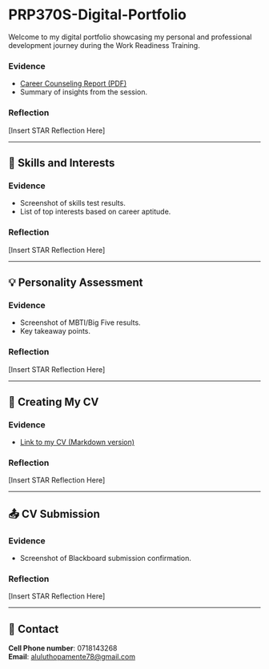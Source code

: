 # PRP370S-Digital-Portfolio
Welcome to my digital portfolio showcasing my personal and professional development journey during the Work Readiness Training.
### Evidence
- [Career Counseling Report (PDF)](link-to-file)
- Summary of insights from the session.

### Reflection
[Insert STAR Reflection Here]

---

## 🧠 Skills and Interests

### Evidence
- Screenshot of skills test results.
- List of top interests based on career aptitude.

### Reflection
[Insert STAR Reflection Here]

---

## 💡 Personality Assessment

### Evidence
- Screenshot of MBTI/Big Five results.
- Key takeaway points.

### Reflection
[Insert STAR Reflection Here]

---

## 📝 Creating My CV

### Evidence
- [Link to my CV (Markdown version)](link-to-your-cv.md)

### Reflection
[Insert STAR Reflection Here]

---

## 📤 CV Submission

### Evidence
- Screenshot of Blackboard submission confirmation.

### Reflection
[Insert STAR Reflection Here]

---

## 🔗 Contact

**Cell Phone number**: 0718143268  
**Email**: aluluthopamente78@gmail.com
